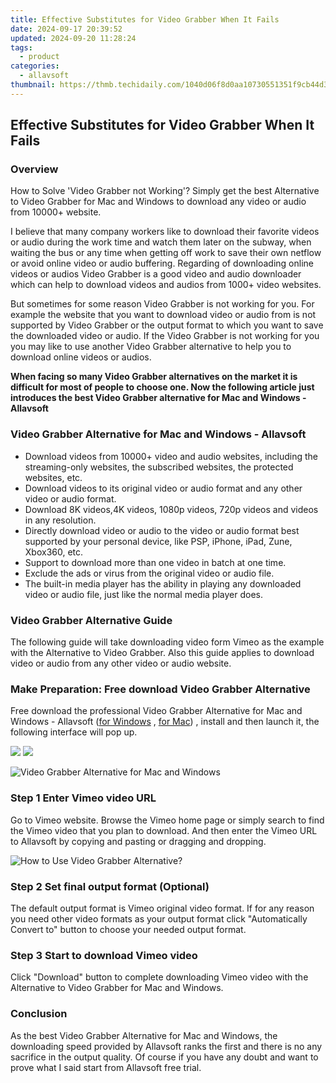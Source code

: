 ```yaml
---
title: Effective Substitutes for Video Grabber When It Fails
date: 2024-09-17 20:39:52
updated: 2024-09-20 11:28:24
tags:
  - product
categories:
  - allavsoft
thumbnail: https://thmb.techidaily.com/1040d06f8d0aa10730551351f9cb44d3bcea699d80952a8774c562402ba30c3b.jpg
---
```


## Effective Substitutes for Video Grabber When It Fails

### Overview

How to Solve 'Video Grabber not Working'? Simply get the best Alternative to Video Grabber for Mac and Windows to download any video or audio from 10000+ website.

I believe that many company workers like to download their favorite videos or audio during the work time and watch them later on the subway, when waiting the bus or any time when getting off work to save their own netflow or avoid online video or audio buffering. Regarding of downloading online videos or audios Video Grabber is a good video and audio downloader which can help to download videos and audios from 1000+ video websites.

But sometimes for some reason Video Grabber is not working for you. For example the website that you want to download video or audio from is not supported by Video Grabber or the output format to which you want to save the downloaded video or audio. If the Video Grabber is not working for you you may like to use another Video Grabber alternative to help you to download online videos or audios.

**When facing so many Video Grabber alternatives on the market it is difficult for most of people to choose one. Now the following article just introduces the best Video Grabber alternative for Mac and Windows - Allavsoft**

### Video Grabber Alternative for Mac and Windows - Allavsoft

* Download videos from 10000+ video and audio websites, including the streaming-only websites, the subscribed websites, the protected websites, etc.
* Download videos to its original video or audio format and any other video or audio format.
* Download 8K videos,4K videos, 1080p videos, 720p videos and videos in any resolution.
* Directly download video or audio to the video or audio format best supported by your personal device, like PSP, iPhone, iPad, Zune, Xbox360, etc.
* Support to download more than one video in batch at one time.
* Exclude the ads or virus from the original video or audio file.
* The built-in media player has the ability in playing any downloaded video or audio file, just like the normal media player does.

### Video Grabber Alternative Guide

The following guide will take downloading video form Vimeo as the example with the Alternative to Video Grabber. Also this guide applies to download video or audio from any other video or audio website.

### Make Preparation: Free download Video Grabber Alternative

Free download the professional Video Grabber Alternative for Mac and Windows - Allavsoft ([for Windows](https://tools.techidaily.com/allavsoft/products/) , [for Mac](https://tools.techidaily.com/allavsoft/products/)) , install and then launch it, the following interface will pop up.

[![](https://www.allavsoft.com/how-to/../images/how-to/free-download-win.jpg)](https://tools.techidaily.com/allavsoft/products/) [![](https://www.allavsoft.com/how-to/../images/how-to/free-download-mac.jpg)](https://tools.techidaily.com/allavsoft/products/)

![Video Grabber Alternative for Mac and Windows](https://www.allavsoft.com/how-to/../images/allavsoft/screen-shot-600.jpg)

### Step 1 Enter Vimeo video URL

Go to Vimeo website. Browse the Vimeo home page or simply search to find the Vimeo video that you plan to download. And then enter the Vimeo URL to Allavsoft by copying and pasting or dragging and dropping.

![How to Use Video Grabber Alternative?](https://www.allavsoft.com/how-to/../images/how-to/download-rtmp-video/download-rtmp-video.jpg)

### Step 2 Set final output format (Optional)

The default output format is Vimeo original video format. If for any reason you need other video formats as your output format click "Automatically Convert to" button to choose your needed output format.

### Step 3 Start to download Vimeo video

Click "Download" button to complete downloading Vimeo video with the Alternative to Video Grabber for Mac and Windows.

### Conclusion

As the best Video Grabber Alternative for Mac and Windows, the downloading speed provided by Allavsoft ranks the first and there is no any sacrifice in the output quality. Of course if you have any doubt and want to prove what I said start from Allavsoft free trial.

<ins class="adsbygoogle"
     style="display:block"
     data-ad-format="autorelaxed"
     data-ad-client="ca-pub-7571918770474297"
     data-ad-slot="1223367746"></ins>



<ins class="adsbygoogle"
     style="display:block"
     data-ad-client="ca-pub-7571918770474297"
     data-ad-slot="8358498916"
     data-ad-format="auto"
     data-full-width-responsive="true"></ins>

